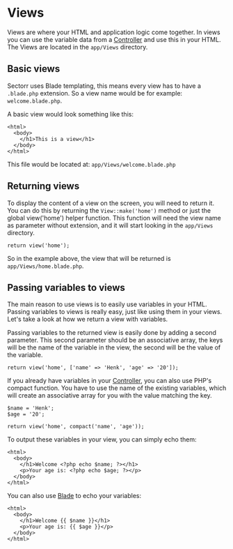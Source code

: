 # Views
Views are where your HTML and application logic come together. In views you can use the variable data from a <a href="http://www.sectorr.co/docs/controllers">Controller</a> and use this in your HTML. The Views are located in the <code class="language-php">app/Views</code> directory.

## Basic views
Sectorr uses Blade templating, this means every view has to have a <code class="language-php">.blade.php</code> extension. So a view name would be for example: <code class="language-php">welcome.blade.php</code>.

A basic view would look something like this:

    <html>
      <body>
        </h1>This is a view</h1>
      </body>
    </html>

This file would be located at: <code class="language-php">app/Views/welcome.blade.php</code>

## Returning views
To display the content of a view on the screen, you will need to return it. You can do this by returning the <code class="language-php">View::make('home')</code> method or just the global view('home') helper function. This function will need the view name as parameter without extension, and it will start looking in the <code class="language-php">app/Views</code> directory.

    return view('home');

So in the example above, the view that will be returned is <code class="language-php">app/Views/home.blade.php</code>.

## Passing variables to views
The main reason to use views is to easily use variables in your HTML. Passing variables to views is really easy, just like using them in your views. Let's take a look at how we return a view with variables.

Passing variables to the returned view is easily done by adding a second parameter. This second parameter should be an associative array, the keys will be the name of the variable in the view, the second will be the value of the variable.

    return view('home', ['name' => 'Henk', 'age' => '20']);

If you already have variables in your <a href="http://www.sectorr.co/docs/controllers" >Controller</a>, you can also use PHP's compact function. You have to use the name of the existing variables, which will create an associative array for you with the value matching the key.

    $name = 'Henk';
    $age = '20';
    
    return view('home', compact('name', 'age'));

To output these variables in your view, you can simply echo them:

    <html>
      <body>
        </h1>Welcome <?php echo $name; ?></h1>
        <p>Your age is: <?php echo $age; ?></p>
      </body>
    </html>

You can also use <a href="http://www.sectorr.co/docs/blade">Blade</a> to echo your variables:

    <html>
      <body>
        </h1>Welcome {{ $name }}</h1>
        <p>Your age is: {{ $age }}</p>
      </body>
    </html>
